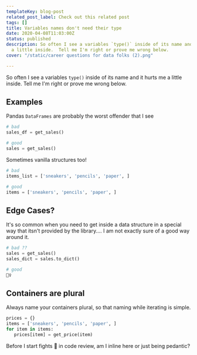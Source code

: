 ```yaml
---
templateKey: blog-post
related_post_label: Check out this related post
tags: []
title: Variables names don't need their type
date: 2020-04-08T11:03:00Z
status: published
description: So often I see a variables `type()` inside of its name and it hurts me
  a little inside.  Tell me I'm right or prove me wrong below.
cover: "/static/career questions for data folks (2).png"

---
```

So often I see a variables `type()` inside of its name and it hurts me a little inside.  Tell me I'm right or prove me wrong below.

## Examples

Pandas `DataFrames` are probably the worst offender that I see

``` python
# bad
sales_df = get_sales()

# good
sales = get_sales()
```

Sometimes vanilla structures too!

``` python
# bad
items_list = ['sneakers', 'pencils', 'paper', ]

# good
items = ['sneakers', 'pencils', 'paper', ]
```

## Edge Cases?

It's so common when you need to get inside a data structure in a special way that itsn't provided by the library.... I am not exactly sure of a good way around it.

``` python
# bad ??
sales = get_sales()
sales_dict = sales.to_dict()

# good
🤷‍♀️
```

## Containers are plural

Always name your containers plural, so that naming while iterating is simple.

``` python
prices = {}
items = ['sneakers', 'pencils', 'paper', ]
for item in items:
   prices[item] = get_price(item)
```

Before I start fights 🥊 in code review, am I inline here or just being pedantic?
